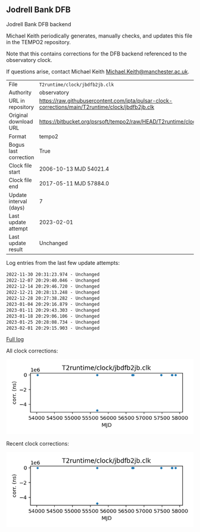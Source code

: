 
## Jodrell Bank DFB

Jodrell Bank DFB backend

Michael Keith periodically generates, manually checks, and updates
this file in the TEMPO2 repository.

Note that this contains corrections for the DFB backend referenced
to the observatory clock.

If questions arise, contact Michael Keith
<Michael.Keith@manchester.ac.uk>.

|     |     |
|:--- |:--- |
| File | `T2runtime/clock/jbdfb2jb.clk` |
| Authority | observatory |
| URL in repository | <https://raw.githubusercontent.com/ipta/pulsar-clock-corrections/main/T2runtime/clock/jbdfb2jb.clk> |
| Original download URL | <https://bitbucket.org/psrsoft/tempo2/raw/HEAD/T2runtime/clock/jbdfb2jb.clk> |
| Format | tempo2 |
| Bogus last correction | True |
| Clock file start | 2006-10-13 MJD 54021.4 |
| Clock file end | 2017-05-11 MJD 57884.0 |
| Update interval (days) | 7 |
| Last update attempt | 2023-02-01 |
| Last update result | Unchanged |

Log entries from the last few update attempts:
```
2022-11-30 20:31:23.974 - Unchanged
2022-12-07 20:29:40.046 - Unchanged
2022-12-14 20:29:46.720 - Unchanged
2022-12-21 20:28:13.248 - Unchanged
2022-12-28 20:27:38.282 - Unchanged
2023-01-04 20:29:16.879 - Unchanged
2023-01-11 20:29:43.303 - Unchanged
2023-01-18 20:29:06.106 - Unchanged
2023-01-25 20:28:08.734 - Unchanged
2023-02-01 20:29:15.903 - Unchanged
```
[Full log](https://raw.githubusercontent.com/ipta/pulsar-clock-corrections/main/log/T2runtime/clock/jbdfb2jb.clk.log)


All clock corrections:

![plot of all clock corrections](jbdfb2jb.clk.png "All corrections")

Recent clock corrections:

![plot of recent clock corrections](jbdfb2jb.clk.short.png "Recent corrections")

